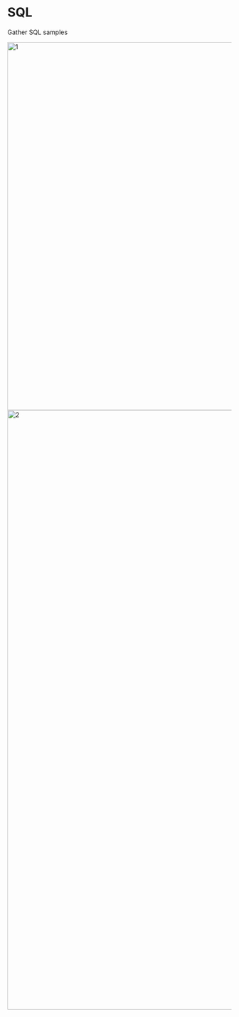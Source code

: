 # SQL
Gather SQL samples

<img width="826" alt="1" src="https://user-images.githubusercontent.com/67540090/225375805-f70b6ef4-c48c-4a92-85e9-b258ab42e4c7.png">
<img width="1346" alt="2" src="https://user-images.githubusercontent.com/67540090/225375833-e92f0965-5000-4f17-9dd6-15b85442dc92.png">
